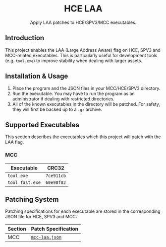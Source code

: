 <div align='center'>
    <h1>
        HCE LAA
    </h1>
    <p>
        Apply LAA patches to HCE/SPV3/MCC executables.
    </p>
</div>

## Introduction

This project enables the LAA (Large Address Aware) flag on HCE, SPV3 and MCC-related executables. This is particularly useful for development tools (e.g. `tool.exe`) to improve stability when dealing with larger assets.

## Installation & Usage

1. Place the program and the JSON files in your MCC/HCE/SPV3 directory.
2. Run the executable. You may have to run the program as an administrator if dealing with restricted directories.
3. All of the known executables in the directory will be patched. For safety, they will first be backed up to a `.gz` archive.

## Supported Executables

This section describes the executables which this project will patch with the LAA flag.

### MCC

| Executable      | CRC32      |
| --------------- | ---------- |
| `tool.exe`      | `7ce911cb` |
| `tool_fast.exe` | `60e98f82` |

## Patching System

Patching specifications for each executable are stored in the corresponding JSON file for HCE, SPV3 and MCC:

| Section | Patch Specification                  |
| ------- | ------------------------------------ |
| MCC     | [`mcc-laa.json`](./laa/mcc-laa.json) |